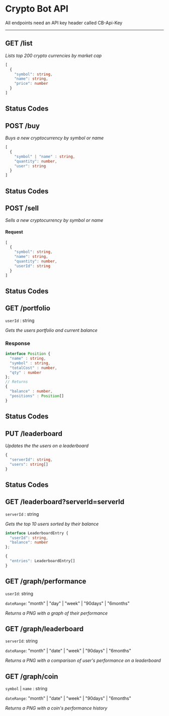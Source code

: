# Crypto Bot API

All endpoints need an API key header called CB-Api-Key

---
## GET /list
*Lists top 200 crypto currencies by market cap*
```ts
[
  {
    "symbol": string,
    "name": string,
    "price": number
  }
]
```
Status Codes
---

## POST /buy
*Buys a new cryptocurrency by symbol or name*
```ts
[
  {
    "symbol" | "name" : string,
    "quantity": number,
    "user": string
  }
]
```
Status Codes
---

## POST /sell
*Sells a new cryptocurrency by symbol or name*

#### Request
```ts
[
  {
    "symbol": string,
    "name": string,
    "quantity": number,
    "userId": string
  }
]
```
Status Codes
---

## GET /portfolio
`userId` : string

*Gets the users portfolio and current balance*
### Response
```ts
interface Position {
  "name" : string,
  "symbol" : string,
  "totalCost" : number,
  "qty" : number
};
// Returns
{
  "balance" : number,
  "positions" : Position[]
}
```
Status Codes 
---

## PUT /leaderboard

*Updates the the users on a leaderboard*

```ts 
{
  "serverId": string,
  "users": string[]
}
```
Status Codes
---

## GET /leaderboard?serverId=serverId
`serverId` : string

*Gets the top 10 users sorted by their balance*

```ts 
interface LeaderboardEntry {
  "userId": string,
  "balance": number
};

{
  "entries": LeaderboardEntry[]
}
```

## GET /graph/performance
`userId`: string

`dateRange`: "month" | "day" | "week" | "90days" | "6months"

*Returns a PNG with a graph of their performance*

## GET /graph/leaderboard
`serverId`: string

`dateRange`: "month" | "date" | "week" | "90days" | "6months"

*Returns a PNG with a comparison of user's performance on a leaderboard*

## GET /graph/coin
`symbol` | `name` : string

`dateRange`: "month" | "date" | "week" | "90days" | "6months"

*Returns a PNG with a coin's performance history*
